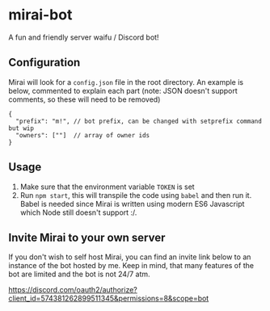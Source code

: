 # mirai-bot
A fun and friendly server waifu / Discord bot!

## Configuration
Mirai will look for a `config.json` file in the root directory. An example is below, commented
to explain each part (note: JSON doesn't support comments, so these will need to be removed)
```jsonc
{
  "prefix": "m!", // bot prefix, can be changed with setprefix command but wip
  "owners": [""]  // array of owner ids
}
```

## Usage
1. Make sure that the environment variable `TOKEN` is set
2. Run `npm start`, this will transpile the code using `babel` and then run it. Babel is needed since
Mirai is written using modern ES6 Javascript which Node still doesn't support :/.

## Invite Mirai to your own server
If you don't wish to self host Mirai, you can find an invite link below to an instance of the bot hosted by me. 
Keep in mind, that many features of the bot are limited and the bot is not 24/7 atm.

https://discord.com/oauth2/authorize?client_id=574381262899511345&permissions=8&scope=bot